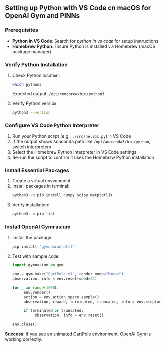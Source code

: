 ## Setting up Python with VS Code on macOS for OpenAI Gym and PINNs

### Prerequisites
- **Python in VS Code**: Search for *python in vs code* for setup instructions
- **Homebrew Python**: Ensure Python is installed via Homebrew (macOS package manager)

### Verify Python Installation
1. Check Python location:
    ```bash
    which python3
    ```
    Expected output: `/opt/homebrew/bin/python3`

2. Verify Python version:
    ```bash
    python3 --version
    ```

### Configure VS Code Python Interpreter
1. Run your Python script (e.g., `./src/hello1.py`) in VS Code
2. If the output shows Anaconda path like `/opt/anaconda3/bin/python`, switch interpreters
3. Select the Homebrew Python interpreter in VS Code settings
4. Re-run the script to confirm it uses the Homebrew Python installation

### Install Essential Packages
1. Create a virtual environment
2. Install packages in terminal:
    ```bash
    python3 -m pip install numpy scipy matplotlib
    ```
3. Verify installation:
    ```bash
    python3 -m pip list
    ```

### Install OpenAI Gymnasium
1. Install the package:
    ```bash
    pip install "gymnasium[all]"
    ```

2. Test with sample code:
    ```python
    import gymnasium as gym

    env = gym.make("CartPole-v1", render_mode="human")
    observation, info = env.reset(seed=42)

    for _ in range(1000):
         env.render()
         action = env.action_space.sample()
         observation, reward, terminated, truncated, info = env.step(action)

         if terminated or truncated:
              observation, info = env.reset()

    env.close()
    ```

**Success**: If you see an animated CartPole environment, OpenAI Gym is working correctly.
